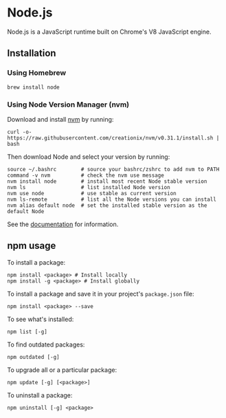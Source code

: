 # Node.js

Node.js is a JavaScript runtime built on Chrome's V8 JavaScript engine.

## Installation

### Using Homebrew

    brew install node

### Using Node Version Manager (nvm)

Download and install [nvm](https://github.com/creationix/nvm) by running:

    curl -o- https://raw.githubusercontent.com/creationix/nvm/v0.31.1/install.sh | bash

Then download Node and select your version by running:

    source ~/.bashrc        # source your bashrc/zshrc to add nvm to PATH
    command -v nvm          # check the nvm use message
    nvm install node        # install most recent Node stable version
    nvm ls                  # list installed Node version
    nvm use node            # use stable as current version
    nvm ls-remote           # list all the Node versions you can install
    nvm alias default node  # set the installed stable version as the default Node

See the [documentation](https://github.com/creationix/nvm#installation) for information.

## npm usage

To install a package:

    npm install <package> # Install locally
    npm install -g <package> # Install globally

To install a package and save it in your project's `package.json` file:

    npm install <package> --save

To see what's installed:

    npm list [-g]

To find outdated packages:

    npm outdated [-g]

To upgrade all or a particular package:

    npm update [-g] [<package>]

To uninstall a package:

    npm uninstall [-g] <package>
